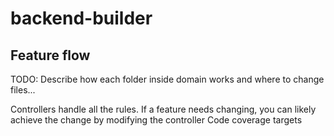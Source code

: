# backend-builder

## Feature flow

TODO: Describe how each folder inside domain works and where to change files...

Controllers handle all the rules. If a feature needs changing, you can likely achieve the change by modifying the controller
Code coverage targets
